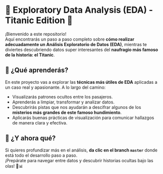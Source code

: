 # 🧭 Exploratory Data Analysis (EDA) - Titanic Edition 🚢

¡Bienvenido a este repositorio!  
Aquí encontrarás un paso a paso completo sobre **cómo realizar adecuadamente un Análisis Exploratorio de Datos (EDA)**, mientras te diviertes descubriendo datos super interesantes del **naufragio más famoso de la historia: el Titanic**.


## 🧠 ¿Qué aprenderás?

En este proyecto vas a explorar las **técnicas más útiles de EDA** aplicadas a un caso real y apasionante. A lo largo del camino:

- Visualizarás patrones ocultos entre los pasajeros.
- Aprenderás a limpiar, transformar y analizar datos.
- Descubrirás pistas que nos ayudarán a descifrar algunos de los **misterios más grandes de este famoso hundimiento**.
- Aplicarás buenas prácticas de visualización para comunicar hallazgos de manera clara y efectiva.


## 🚀 ¿Y ahora qué?

Si quieres profundizar más en el análisis, **da clic en el branch `master`** donde está todo el desarrollo paso a paso.  
¡Prepárate para navegar entre datos y descubrir historias ocultas bajo las olas! 🌊📊



